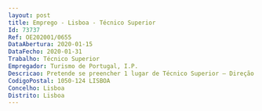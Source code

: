```yaml
--- 
layout: post
title: Emprego - Lisboa - Técnico Superior
Id: 73737
Ref: OE202001/0655
DataAbertura: 2020-01-15
DataFecho: 2020-01-31
Trabalho: Técnico Superior
Empregador: Turismo de Portugal, I.P.
Descricao: Pretende se preencher 1 lugar de Técnico Superior – Direção de Valorização da Oferta   Departamento de Ordenamento Turístico, com recurso ao mecanismo de mobilidade interna, para o desempenho das seguintes funções   Análise de Instrumentos de Gestão Territorial, Estudos de Avaliação de Impacte Ambiental, emissão de parecer sobre pedidos de informação prévia, de licenciamento e de comunicação prévia sobre operações de loteamento que contemplem a instalação de empreendimentos turísticos e emissão de parecer no âmbito do regime jurídico da Reserva Agrícola Nacional   Deslocações a reuniões no âmbito das competências do Departamento   Acompanhar a evolução e desenvolvimento da oferta e contribuir para a implementação da estratégia turística no território   Acompanhamento de grupos de trabalho no âmbito das competências do Departamento.
CodigoPostal: 1050-124 LISBOA
Concelho: Lisboa
Distrito: Lisboa
--- 
```

